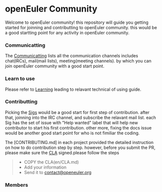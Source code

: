# openEuler Community

Welcome to openEuler community! this repository will guide you getting started for joinning and contributting to openEuler community. this would be a good startting point for any activity in openEuler community.

### Communicatting 

The [Communicatting](en/communication.md) lists all the communication channels includes chat(IRCs), mail(mail lists), meeting(meeting channels). by which you can join openEuler community with a good start point.



### Learn to use

Please refer to [Learning](en/use-guide.md) leading to relavant technical of using guide.


### Contributting

Picking the [Sigs](en/Sigs.md) would be a good start for first step of contribution. after that, joinning into the IRC channel, and subscribe the relavant mail list. each Sig has the set of issue with "Help wanted" label that will help new contributor to start his first contribution. other more, fixing the docs issue would be another good start point for who is not fimiliar the coding.

The [CONTRIBUTING.md] in each project provided the detailed instruction on how to do contribution step by step. however, before you submit the PR, please make sure the [CLA](en/CLA.md) signed.please follow the steps

> - COPY the CLA(en/CLA.md)
> - Add your information
> - Send it to contact@openeuler.org


### Members


